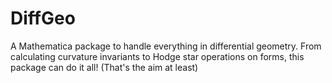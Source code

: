 # DiffGeo
A Mathematica package to handle everything in differential geometry. From calculating curvature invariants to Hodge star operations on forms, this package can do it all! (That's the aim at least)
